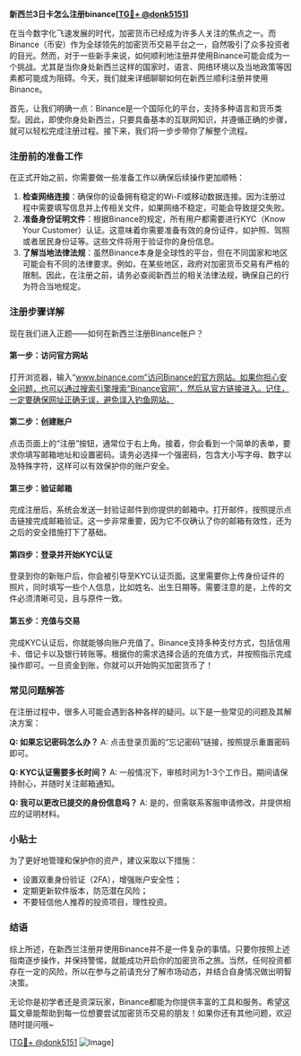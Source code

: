 **新西兰3日卡怎么注册binance[[TG💪+ @donk5151](https://t.me/s/donk5151)]**

在当今数字化飞速发展的时代，加密货币已经成为许多人关注的焦点之一。而Binance（币安）作为全球领先的加密货币交易平台之一，自然吸引了众多投资者的目光。然而，对于一些新手来说，如何顺利地注册并使用Binance可能会成为一个挑战。尤其是当你身处新西兰这样的国家时，语言、网络环境以及当地政策等因素都可能成为阻碍。今天，我们就来详细聊聊如何在新西兰顺利注册并使用Binance。

首先，让我们明确一点：Binance是一个国际化的平台，支持多种语言和货币类型。因此，即使你身处新西兰，只要具备基本的互联网知识，并遵循正确的步骤，就可以轻松完成注册过程。接下来，我们将一步步带你了解整个流程。

### 注册前的准备工作

在正式开始之前，你需要做一些准备工作以确保后续操作更加顺畅：

1. **检查网络连接**：确保你的设备拥有稳定的Wi-Fi或移动数据连接。因为注册过程中需要填写信息并上传相关文件，如果网络不稳定，可能会导致提交失败。
2. **准备身份证明文件**：根据Binance的规定，所有用户都需要进行KYC（Know Your Customer）认证。这意味着你需要准备有效的身份证件，如护照、驾照或者居民身份证等。这些文件将用于验证你的身份信息。
3. **了解当地法律法规**：虽然Binance本身是全球性的平台，但在不同国家和地区可能会有不同的法律要求。例如，在某些地区，政府对加密货币交易有严格的限制。因此，在注册之前，请务必查阅新西兰的相关法律法规，确保自己的行为符合当地规定。

### 注册步骤详解

现在我们进入正题——如何在新西兰注册Binance账户？

#### 第一步：访问官方网站
打开浏览器，输入“www.binance.com”访问Binance的官方网站。如果你担心安全问题，也可以通过搜索引擎搜索“Binance官网”，然后从官方链接进入。记住，一定要确保网址正确无误，避免误入钓鱼网站。

#### 第二步：创建账户
点击页面上的“注册”按钮，通常位于右上角。接着，你会看到一个简单的表单，要求你填写邮箱地址和设置密码。请务必选择一个强密码，包含大小写字母、数字以及特殊字符，这样可以有效保护你的账户安全。

#### 第三步：验证邮箱
完成注册后，系统会发送一封验证邮件到你提供的邮箱中。打开邮件，按照提示点击链接完成邮箱验证。这一步非常重要，因为它不仅确认了你的邮箱有效性，还为之后的安全措施打下了基础。

#### 第四步：登录并开始KYC认证
登录到你的新账户后，你会被引导至KYC认证页面。这里需要你上传身份证件的照片，同时填写一些个人信息，比如姓名、出生日期等。需要注意的是，上传的文件必须清晰可见，且与原件一致。

#### 第五步：充值与交易
完成KYC认证后，你就能够向账户充值了。Binance支持多种支付方式，包括信用卡、借记卡以及银行转账等。根据你的需求选择合适的充值方式，并按照指示完成操作即可。一旦资金到账，你就可以开始购买加密货币了！

### 常见问题解答

在注册过程中，很多人可能会遇到各种各样的疑问。以下是一些常见的问题及其解决方案：

**Q: 如果忘记密码怎么办？**
A: 点击登录页面的“忘记密码”链接，按照提示重置密码即可。

**Q: KYC认证需要多长时间？**
A: 一般情况下，审核时间为1-3个工作日。期间请保持耐心，并随时关注邮箱通知。

**Q: 我可以更改已提交的身份信息吗？**
A: 是的，但需联系客服申请修改，并提供相应的证明材料。

### 小贴士

为了更好地管理和保护你的资产，建议采取以下措施：
- 设置双重身份验证（2FA），增强账户安全性；
- 定期更新软件版本，防范潜在风险；
- 不要轻信他人推荐的投资项目，理性投资。

### 结语

综上所述，在新西兰注册并使用Binance并不是一件复杂的事情。只要你按照上述指南逐步操作，并保持警惕，就能成功开启你的加密货币之旅。当然，任何投资都存在一定的风险，所以在参与之前请充分了解市场动态，并结合自身情况做出明智决策。

无论你是初学者还是资深玩家，Binance都能为你提供丰富的工具和服务。希望这篇文章能帮助到每一位想要尝试加密货币交易的朋友！如果你还有其他问题，欢迎随时提问哦~

[[TG💪+ @donk5151](https://t.me/s/donk5151) ![Image](https://i.postimg.cc/rwNCRYN7/Snipaste-2025-04-30-17-27-05.png)]